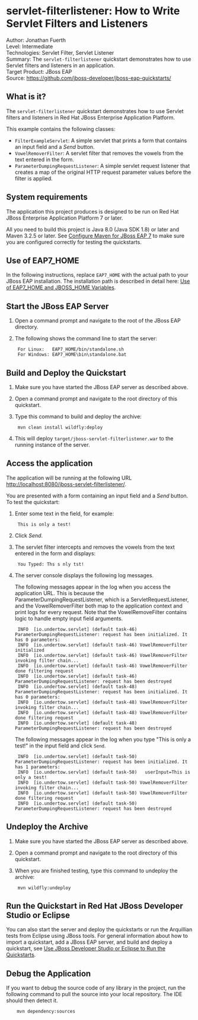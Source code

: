 servlet-filterlistener: How to Write Servlet Filters and Listeners
================================================================
Author: Jonathan Fuerth  
Level: Intermediate  
Technologies: Servlet Filter, Servlet Listener  
Summary: The `servlet-filterlistener` quickstart demonstrates how to use Servlet filters and listeners in an application.  
Target Product: JBoss EAP  
Source: <https://github.com/jboss-developer/jboss-eap-quickstarts/>  

What is it?
-----------

The `servlet-filterlistener` quickstart demonstrates how to use Servlet filters and listeners in Red Hat JBoss Enterprise Application Platform. 

This example contains the following classes:

* `FilterExampleServlet`: A simple servlet that prints a form that contains an input field and a *Send* button. 
* `VowelRemoverFilter`: A servlet filter that removes the vowels from the text entered in the form.
* `ParameterDumpingRequestListener`: A simple servlet request listener that creates a map of the original HTTP request parameter values before the filter is applied.


System requirements
-------------------

The application this project produces is designed to be run on Red Hat JBoss Enterprise Application Platform 7 or later. 

All you need to build this project is Java 8.0 (Java SDK 1.8) or later and Maven 3.2.5 or later. See [Configure Maven for JBoss EAP 7](https://github.com/jboss-developer/jboss-developer-shared-resources/blob/master/guides/CONFIGURE_MAVEN_JBOSS_EAP7.md#configure-maven-to-build-and-deploy-the-quickstarts) to make sure you are configured correctly for testing the quickstarts.


Use of EAP7_HOME
---------------

In the following instructions, replace `EAP7_HOME` with the actual path to your JBoss EAP installation. The installation path is described in detail here: [Use of EAP7_HOME and JBOSS_HOME Variables](https://github.com/jboss-developer/jboss-developer-shared-resources/blob/master/guides/USE_OF_EAP7_HOME.md#use-of-eap_home-and-jboss_home-variables).


Start the JBoss EAP Server
-------------------------

1. Open a command prompt and navigate to the root of the JBoss EAP directory.
2. The following shows the command line to start the server:

        For Linux:   EAP7_HOME/bin/standalone.sh
        For Windows: EAP7_HOME\bin\standalone.bat


Build and Deploy the Quickstart
-------------------------

1. Make sure you have started the JBoss EAP server as described above.
2. Open a command prompt and navigate to the root directory of this quickstart.
3. Type this command to build and deploy the archive:

        mvn clean install wildfly:deploy

4. This will deploy `target/jboss-servlet-filterlistener.war` to the running instance of the server.


Access the application 
---------------------

The application will be running at the following URL <http://localhost:8080/jboss-servlet-filterlistener/>.

You are presented with a form containing an input field and a *Send* button. To test the quickstart:

1. Enter some text in the field, for example: 

        This is only a test!
2. Click *Send*.
3. The servlet filter intercepts and removes the vowels from the text entered in the form and displays: 

        You Typed: Ths s nly tst!
4. The server console displays the following log messages.

   The following messages appear in the log when you access the application URL. This is because the ParameterDumpingRequestListener, which is a ServletRequestListener, and the VowelRemoverFilter both map to the application context and print logs for every request. Note that the VowelRemoveFilter contains logic to handle empty input field arguments.

        INFO  [io.undertow.servlet] (default task-46) ParameterDumpingRequestListener: request has been initialized. It has 0 parameters:
        INFO  [io.undertow.servlet] (default task-46) VowelRemoverFilter initialized
        INFO  [io.undertow.servlet] (default task-46) VowelRemoverFilter invoking filter chain...
        INFO  [io.undertow.servlet] (default task-46) VowelRemoverFilter done filtering request
        INFO  [io.undertow.servlet] (default task-46) ParameterDumpingRequestListener: request has been destroyed
        INFO  [io.undertow.servlet] (default task-48) ParameterDumpingRequestListener: request has been initialized. It has 0 parameters:
        INFO  [io.undertow.servlet] (default task-48) VowelRemoverFilter invoking filter chain...
        INFO  [io.undertow.servlet] (default task-48) VowelRemoverFilter done filtering request
        INFO  [io.undertow.servlet] (default task-48) ParameterDumpingRequestListener: request has been destroyed

        
    The following messages appear in the log when you type "This is only a test!" in the input field and click `Send`. 
        
        INFO  [io.undertow.servlet] (default task-50) ParameterDumpingRequestListener: request has been initialized. It has 1 parameters:
        INFO  [io.undertow.servlet] (default task-50)   userInput=This is only a test!
        INFO  [io.undertow.servlet] (default task-50) VowelRemoverFilter invoking filter chain...
        INFO  [io.undertow.servlet] (default task-50) VowelRemoverFilter done filtering request
        INFO  [io.undertow.servlet] (default task-50) ParameterDumpingRequestListener: request has been destroyed

Undeploy the Archive
--------------------

1. Make sure you have started the JBoss EAP server as described above.
2. Open a command prompt and navigate to the root directory of this quickstart.
3. When you are finished testing, type this command to undeploy the archive:

        mvn wildfly:undeploy


Run the Quickstart in Red Hat JBoss Developer Studio or Eclipse
-------------------------------------
You can also start the server and deploy the quickstarts or run the Arquillian tests from Eclipse using JBoss tools. For general information about how to import a quickstart, add a JBoss EAP server, and build and deploy a quickstart, see [Use JBoss Developer Studio or Eclipse to Run the Quickstarts](https://github.com/jboss-developer/jboss-developer-shared-resources/blob/master/guides/USE_JBDS.md#use-jboss-developer-studio-or-eclipse-to-run-the-quickstarts). 


Debug the Application
------------------------------------

If you want to debug the source code of any library in the project, run the following command to pull the source into your local repository. The IDE should then detect it.

        mvn dependency:sources

